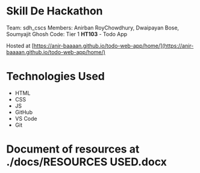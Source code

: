 # Skill De Hackathon
Team: sdh_cscs
Members: Anirban RoyChowdhury, Dwaipayan Bose, Soumyajit Ghosh
Code: Tier 1 **HT103** - Todo App

Hosted at [https://anir-baaaan.github.io/todo-web-app/home/](https://anir-baaaan.github.io/todo-web-app/home/)

# Technologies Used
* HTML
* CSS
* JS
* GitHub
* VS Code
* Git

# Document of resources at ./docs/RESOURCES USED.docx
